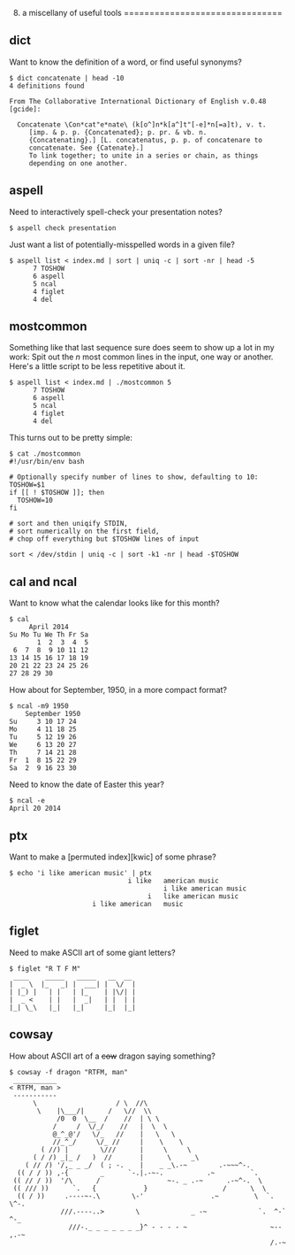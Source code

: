 8. a miscellany of useful tools
===============================

dict
----

Want to know the definition of a word, or find useful synonyms?

    $ dict concatenate | head -10
    4 definitions found
    
    From The Collaborative International Dictionary of English v.0.48 [gcide]:
    
      Concatenate \Con*cat"e*nate\ (k[o^]n*k[a^]t"[-e]*n[=a]t), v. t.
         [imp. & p. p. {Concatenated}; p. pr. & vb. n.
         {Concatenating}.] [L. concatenatus, p. p. of concatenare to
         concatenate. See {Catenate}.]
         To link together; to unite in a series or chain, as things
         depending on one another.

aspell
------

Need to interactively spell-check your presentation notes?

    $ aspell check presentation

Just want a list of potentially-misspelled words in a given file?

<!-- exec -->

    $ aspell list < index.md | sort | uniq -c | sort -nr | head -5
          7 TOSHOW
          6 aspell
          5 ncal
          4 figlet
          4 del

<!-- end -->

mostcommon
----------

Something like that last sequence sure does seem to show up a lot in my work:
Spit out the _n_ most common lines in the input, one way or another.   Here's
a little script to be less repetitive about it.

<!-- exec -->

    $ aspell list < index.md | ./mostcommon 5
          7 TOSHOW
          6 aspell
          5 ncal
          4 figlet
          4 del

<!-- end -->

This turns out to be pretty simple:

<!-- exec -->

    $ cat ./mostcommon
    #!/usr/bin/env bash
    
    # Optionally specify number of lines to show, defaulting to 10:
    TOSHOW=$1
    if [[ ! $TOSHOW ]]; then
      TOSHOW=10
    fi
    
    # sort and then uniqify STDIN,
    # sort numerically on the first field,
    # chop off everything but $TOSHOW lines of input
    
    sort < /dev/stdin | uniq -c | sort -k1 -nr | head -$TOSHOW

<!-- end -->

cal and ncal
------------

Want to know what the calendar looks like for this month?

    $ cal
         April 2014       
    Su Mo Tu We Th Fr Sa  
           1  2  3  4  5  
     6  7  8  9 10 11 12  
    13 14 15 16 17 18 19  
    20 21 22 23 24 25 26  
    27 28 29 30           

How about for September, 1950, in a more compact format?

<!-- exec -->

    $ ncal -m9 1950
        September 1950    
    Su     3 10 17 24   
    Mo     4 11 18 25   
    Tu     5 12 19 26   
    We     6 13 20 27   
    Th     7 14 21 28   
    Fr  1  8 15 22 29   
    Sa  2  9 16 23 30   

<!-- end -->

Need to know the date of Easter this year?

<!-- exec -->

    $ ncal -e
    April 20 2014

<!-- end -->

ptx
---

Want to make a [permuted index][kwic] of some phrase?

<!-- exec -->

    $ echo 'i like american music' | ptx
                                  i like   american music
                                           i like american music
                                       i   like american music
                         i like american   music

<!-- end -->



figlet
------

Need to make ASCII art of some giant letters?

<!-- exec -->

    $ figlet "R T F M"
     ____    _____   _____   __  __ 
    |  _ \  |_   _| |  ___| |  \/  |
    | |_) |   | |   | |_    | |\/| |
    |  _ <    | |   |  _|   | |  | |
    |_| \_\   |_|   |_|     |_|  |_|
                                    

<!-- end -->

cowsay
------

How about ASCII art of a <del>cow</del> dragon saying something?

<!-- exec -->

    $ cowsay -f dragon "RTFM, man"
     ___________
    < RTFM, man >
     -----------
          \                    / \  //\
           \    |\___/|      /   \//  \\
                /0  0  \__  /    //  | \ \    
               /     /  \/_/    //   |  \  \  
               @_^_@'/   \/_   //    |   \   \ 
               //_^_/     \/_ //     |    \    \
            ( //) |        \///      |     \     \
          ( / /) _|_ /   )  //       |      \     _\
        ( // /) '/,_ _ _/  ( ; -.    |    _ _\.-~        .-~~~^-.
      (( / / )) ,-{        _      `-.|.-~-.           .~         `.
     (( // / ))  '/\      /                 ~-. _ .-~      .-~^-.  \
     (( /// ))      `.   {            }                   /      \  \
      (( / ))     .----~-.\        \-'                 .~         \  `. \^-.
                 ///.----..>        \             _ -~             `.  ^-`  ^-_
                   ///-._ _ _ _ _ _ _}^ - - - - ~                     ~-- ,.-~
                                                                      /.-~

<!-- end -->


